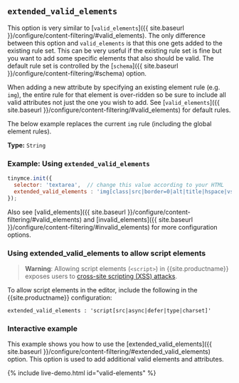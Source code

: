 ## `extended_valid_elements`

This option is very similar to [`valid_elements`]({{ site.baseurl }}/configure/content-filtering/#valid_elements). The only difference between this option and `valid_elements` is that this one gets added to the existing rule set. This can be very useful if the existing rule set is fine but you want to add some specific elements that also should be valid. The default rule set is controlled by the [`schema`]({{ site.baseurl }}/configure/content-filtering/#schema) option.

When adding a new attribute by specifying an existing element rule (e.g. `img`), the entire rule for that element is over-ridden so be sure to include all valid attributes not just the one you wish to add. See [`valid_elements`]({{ site.baseurl }}/configure/content-filtering/#valid_elements) for default rules.

The below example replaces the current `img` rule (including the global element rules).

**Type:** `String`

### Example: Using `extended_valid_elements`

```js
tinymce.init({
  selector: 'textarea',  // change this value according to your HTML
  extended_valid_elements : 'img[class|src|border=0|alt|title|hspace|vspace|width|height|align|onmouseover|onmouseout|name]'
});
```

Also see [valid_elements]({{ site.baseurl }}/configure/content-filtering/#valid_elements) and [invalid_elements]({{ site.baseurl }}/configure/content-filtering/#invalid_elements) for more configuration options.

### Using extended_valid_elements to allow script elements

> **Warning**: Allowing script elements (`<script>`) in {{site.productname}} exposes users to [cross-site scripting (XSS) attacks](https://developer.mozilla.org/en-US/docs/Glossary/Cross-site_scripting).

To allow script elements in the editor, include the following in the {{site.productname}} configuration:

```
extended_valid_elements : 'script[src|async|defer|type|charset]'
```

### Interactive example

This example shows you how to use the [extended_valid_elements]({{ site.baseurl }}/configure/content-filtering/#extended_valid_elements) option. This option is used to add additional valid elements and attributes.

{% include live-demo.html id="valid-elements" %}